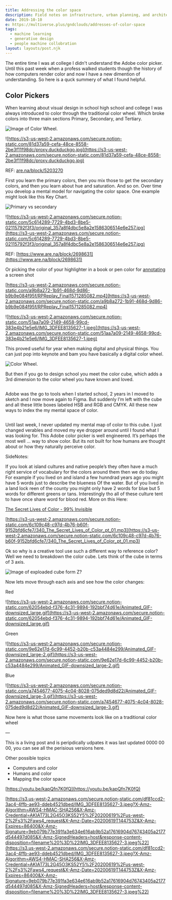 ```yaml
---
title: Addressing the color space
description: Field notes on infrastructure, urban planning, and architecture details from the streets of Taiwan.
date: 2019-10-10
e: https://multiverse.plus/gndclouds/addresses-of-color-space
tags:
  - machine learning
  - generative design
  - people machine collobration
layout: layouts/post.njk
---
```


The entire time I was at college I didn't understand the Adobe color picker. Until this past week when a profess walked students though the history of how computers render color and now I have a new dimention of understanding. So here is a quck summery of what I found helpful.

## Color Pickers

When learning about visual design in school high school and college I was always introduced to color through the traditional color wheel. Which broke colors into three main sections Primary, Secondary, and Tertiary.

![Image of Color Wheel](<[are.na/block/5203270](http://are.na/block/5203270)>).

![https://s3-us-west-2.amazonaws.com/secure.notion-static.com/81d37a59-cefa-48ce-8558-2be3f11f98dc/proxy.duckduckgo.jpg](https://s3-us-west-2.amazonaws.com/secure.notion-static.com/81d37a59-cefa-48ce-8558-2be3f11f98dc/proxy.duckduckgo.jpg)

REF: [are.na/block/5203270](http://are.na/block/5203270)

First you learn the primary colors, then you mix those to get the secondary colors, and then you learn about hue and saturation. And so on. Over time you develop a mental model for navigating the color space. One example might look like this Key Chart.

![Primary vs secondary]()

![https://s3-us-west-2.amazonaws.com/secure.notion-static.com/5c614289-7729-4bd3-8be5-02115792f3f3/original_357a8f4dbc5e8a2e1586306514e6e257.jpg](https://s3-us-west-2.amazonaws.com/secure.notion-static.com/5c614289-7729-4bd3-8be5-02115792f3f3/original_357a8f4dbc5e8a2e1586306514e6e257.jpg)

REF: [https://www.are.na/block/2698631](https://www.are.na/block/2698631)

Or picking the color of your highlighter in a book or pen color for [annotating](annotations) a screen shot

[https://s3-us-west-2.amazonaws.com/secure.notion-static.com/a9b8a272-1b91-468d-9d86-b9b9e084f95f/RPReplay_Final1571285082.mp4](https://s3-us-west-2.amazonaws.com/secure.notion-static.com/a9b8a272-1b91-468d-9d86-b9b9e084f95f/RPReplay_Final1571285082.mp4)

![https://s3-us-west-2.amazonaws.com/secure.notion-static.com/51aa7a09-2149-4658-99cd-383e4b21e5e6/IMG_3DFEE8135627-1.jpeg](https://s3-us-west-2.amazonaws.com/secure.notion-static.com/51aa7a09-2149-4658-99cd-383e4b21e5e6/IMG_3DFEE8135627-1.jpeg)

This proved useful for year when making digital and physical things. You can just pop into keynote and bam you have basically a digital color wheel.

![Color Wheel]().

But then if you go to design school you meet the color cube, which adds a 3rd dimension to the color wheel you have known and loved.

![]()

Adobe was the go to tools when I started school, 2 years in I moved to sketch and I now move again to Figma. But suddenly I’m left with the cube and all these little boxes labeled HSB and RGB and CMYK. All these new ways to index the my mental space of color.

![]()

Until last week, I never updated my mental map of color to this cube. I just changed verables and moved my eye dropper around until I found what I was looking for. This Adobe color picker is well engineered. It’s perhaps the most well ... way to show color. But its not built for how humans are thought about or how they naturally perceive color.

SideNotes:

If you look at island cultures and native people’s they often have a much right service of vocabulary for the colors around them then we do today. For example if you lived on and island a few hunndrad years ago you might have 5 words just to describe the blueness Of the water. But of you lived in a land lock reen of the county you might only have 2 words for blue but 5 words for different greens or tans. Interestingly tho all of these culture tent to have once share word for blood red. More on this Here:

[The Secret Lives of Color - 99% Invisible](https://99percentinvisible.org/episode/the-secret-lives-of-color/)

[https://s3-us-west-2.amazonaws.com/secure.notion-static.com/6c109c48-c97d-4b76-b60f-9152bfd6cfe7/340_The_Secret_Lives_of_Color_pt_01.mp3](https://s3-us-west-2.amazonaws.com/secure.notion-static.com/6c109c48-c97d-4b76-b60f-9152bfd6cfe7/340_The_Secret_Lives_of_Color_pt_01.mp3)

Ok so why is a creative tool use such a different way to reference color? Well we need to breakdown the color cube. Lets think of the cube in terms of 3 axis.

![Image of exploaded cube form Z?]()

Now lets move through each axis and see how the color changes:

Red

![https://s3-us-west-2.amazonaws.com/secure.notion-static.com/62054ebd-f376-4c31-9894-192bbf74d61e/Animated_GIF-downsized_large.gif](https://s3-us-west-2.amazonaws.com/secure.notion-static.com/62054ebd-f376-4c31-9894-192bbf74d61e/Animated_GIF-downsized_large.gif)

Green

![https://s3-us-west-2.amazonaws.com/secure.notion-static.com/9e62e17d-6c99-4452-b20b-c53a4484e299/Animated_GIF-downsized_large-2.gif](https://s3-us-west-2.amazonaws.com/secure.notion-static.com/9e62e17d-6c99-4452-b20b-c53a4484e299/Animated_GIF-downsized_large-2.gif)

Blue

![https://s3-us-west-2.amazonaws.com/secure.notion-static.com/a7454677-4075-4c04-8028-075ded9d8d22/Animated_GIF-downsized_large-3.gif](https://s3-us-west-2.amazonaws.com/secure.notion-static.com/a7454677-4075-4c04-8028-075ded9d8d22/Animated_GIF-downsized_large-3.gif)

Now here is what those same movements look like on a traditional color wheel

—

This is a living post and is peripdically udpates it was last updated 0000 00 00, you can see all the perisious versions here.

Other possible topics

- Computers and color
- Humans and color
- Mapping the color space

[https://youtu.be/kapQfn7K0fQ](https://youtu.be/kapQfn7K0fQ)

[https://s3.us-west-2.amazonaws.com/secure.notion-static.com/df81ccd2-3ac4-4ffb-ae93-ddeb4521dbed/IMG_3DFEE8135627-3.jpeg?X-Amz-Algorithm=AWS4-HMAC-SHA256&X-Amz-Credential=AKIAT73L2G45O3KS52Y5%2F20200619%2Fus-west-2%2Fs3%2Faws4_request&X-Amz-Date=20200619T144753Z&X-Amz-Expires=86400&X-Amz-Signature=9eb079b77e391fa3e634e616ab9b52a17616904d76743405a2177d544497d085&X-Amz-SignedHeaders=host&response-content-disposition=filename%20%3D%22IMG_3DFEE8135627-3.jpeg%22](https://s3.us-west-2.amazonaws.com/secure.notion-static.com/df81ccd2-3ac4-4ffb-ae93-ddeb4521dbed/IMG_3DFEE8135627-3.jpeg?X-Amz-Algorithm=AWS4-HMAC-SHA256&X-Amz-Credential=AKIAT73L2G45O3KS52Y5%2F20200619%2Fus-west-2%2Fs3%2Faws4_request&X-Amz-Date=20200619T144753Z&X-Amz-Expires=86400&X-Amz-Signature=9eb079b77e391fa3e634e616ab9b52a17616904d76743405a2177d544497d085&X-Amz-SignedHeaders=host&response-content-disposition=filename%20%3D%22IMG_3DFEE8135627-3.jpeg%22)
